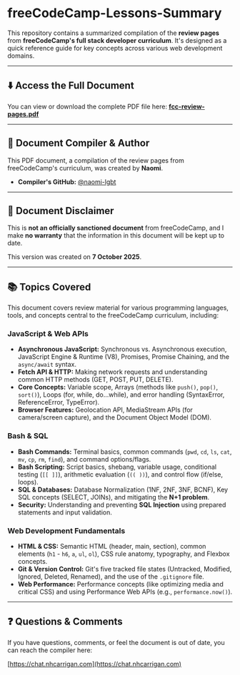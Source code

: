 # freeCodeCamp-Lessons-Summary

This repository contains a summarized compilation of the **review pages** from **freeCodeCamp's full stack developer curriculum**. It's designed as a quick reference guide for key concepts across various web development domains.

---

## ⬇️ Access the Full Document

You can view or download the complete PDF file here:
[**fcc-review-pages.pdf**](https://cdn.nhcarrigan.com/fcc-review-pages.pdf)

---

## 👤 Document Compiler & Author

This PDF document, a compilation of the review pages from freeCodeCamp's curriculum, was created by **Naomi**.

* **Compiler's GitHub:** [@naomi-lgbt](https://github.com/naomi-lgbt)

---

## 📝 Document Disclaimer

This is **not an officially sanctioned document** from freeCodeCamp, and I make **no warranty** that the information in this document will be kept up to date.

This version was created on **7 October 2025**.

---

## 📚 Topics Covered

This document covers review material for various programming languages, tools, and concepts central to the freeCodeCamp curriculum, including:

### **JavaScript & Web APIs**
* **Asynchronous JavaScript:** Synchronous vs. Asynchronous execution, JavaScript Engine & Runtime (V8), Promises, Promise Chaining, and the `async/await` syntax.
* **Fetch API & HTTP:** Making network requests and understanding common HTTP methods (GET, POST, PUT, DELETE).
* **Core Concepts:** Variable scope, Arrays (methods like `push()`, `pop()`, `sort()`), Loops (for, while, do...while), and error handling (SyntaxError, ReferenceError, TypeError).
* **Browser Features:** Geolocation API, MediaStream APIs (for camera/screen capture), and the Document Object Model (DOM).

### **Bash & SQL**
* **Bash Commands:** Terminal basics, common commands (`pwd`, `cd`, `ls`, `cat`, `mv`, `cp`, `rm`, `find`), and command options/flags.
* **Bash Scripting:** Script basics, shebang, variable usage, conditional testing (`[[ ]]`), arithmetic evaluation (`(( ))`), and control flow (if/else, loops).
* **SQL & Databases:** Database Normalization (1NF, 2NF, 3NF, BCNF), Key SQL concepts (SELECT, JOINs), and mitigating the **N+1 problem**.
* **Security:** Understanding and preventing **SQL Injection** using prepared statements and input validation.

### **Web Development Fundamentals**
* **HTML & CSS:** Semantic HTML (header, main, section), common elements (`h1` - `h6`, `a`, `ul`, `ol`), CSS rule anatomy, typography, and Flexbox concepts.
* **Git & Version Control:** Git's five tracked file states (Untracked, Modified, Ignored, Deleted, Renamed), and the use of the `.gitignore` file.
* **Web Performance:** Performance concepts (like optimizing media and critical CSS) and using Performance Web APIs (e.g., `performance.now()`).

---

## ❓ Questions & Comments

If you have questions, comments, or feel the document is out of date, you can reach the compiler here:

[https://chat.nhcarrigan.com](https://chat.nhcarrigan.com)
